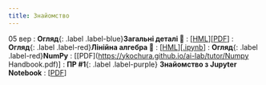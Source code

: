 ```yaml
---
title: Знайомство
---
```


05 вер
: **Огляд**{: .label .label-blue}**Загальні деталі 👋**
  : [[HML]()][[PDF]()]
: **Огляд**{: .label .label-red}**Лінійна алгебра 🔭**
  : [[HML](https://ykochura.github.io/ai-lab/math/linear_algebra.html#/)][[.ipynb](https://colab.research.google.com/github/YKochura/ai-lab/blob/main/math/linear_algebra.ipynb)]
: **Огляд**{: .label .label-red}**NumPy**
  : [[PDF](https://ykochura.github.io/ai-lab/tutor/Numpy Handbook.pdf)]
: **ПР #1**{: .label .label-purple} **Знайомство з Jupyter Notebook**
  : [[PDF](https://drive.google.com/file/d/1iU3yG8rD7Rw8UEBCr6HoA3fF07ioFo0g/view?usp=sharing)]


  
